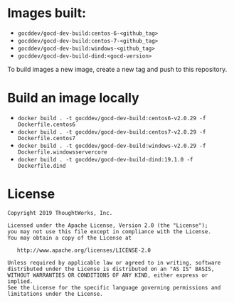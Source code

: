 # Images built:

- `gocddev/gocd-dev-build:centos-6-<github_tag>`
- `gocddev/gocd-dev-build:centos-7-<github_tag>`
- `gocddev/gocd-dev-build:windows-<github_tag>`
- `gocddev/gocd-dev-build-dind:<gocd-version>`

To build images a new image, create a new tag and push to this repository.

# Build an image locally

- ```docker build . -t gocddev/gocd-dev-build:centos6-v2.0.29 -f Dockerfile.centos6```
- ```docker build . -t gocddev/gocd-dev-build:centos7-v2.0.29 -f Dockerfile.centos7```
- ```docker build . -t gocddev/gocd-dev-build:windows-v2.0.29 -f Dockerfile.windowsservercore```
- ```docker build . -t gocddev/gocd-dev-build-dind:19.1.0 -f Dockerfile.dind```

# License

```plain
Copyright 2019 ThoughtWorks, Inc.

Licensed under the Apache License, Version 2.0 (the "License");
you may not use this file except in compliance with the License.
You may obtain a copy of the License at

   http://www.apache.org/licenses/LICENSE-2.0

Unless required by applicable law or agreed to in writing, software
distributed under the License is distributed on an "AS IS" BASIS,
WITHOUT WARRANTIES OR CONDITIONS OF ANY KIND, either express or implied.
See the License for the specific language governing permissions and
limitations under the License.
```
